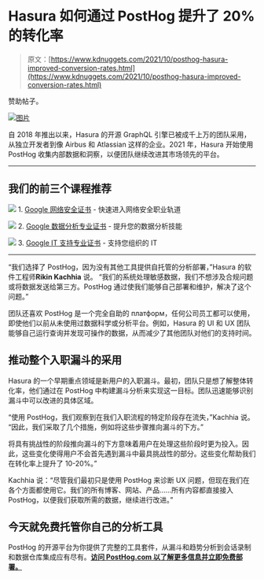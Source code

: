 # Hasura 如何通过 PostHog 提升了 20% 的转化率

> 原文：[https://www.kdnuggets.com/2021/10/posthog-hasura-improved-conversion-rates.html](https://www.kdnuggets.com/2021/10/posthog-hasura-improved-conversion-rates.html)

赞助帖子。

[![图片](../Images/9c2558e29c96dad468b8a5b4023cea0f.png)](https://posthog.com/?utm_source=kdnuggets&utm_medium=sponsored-blog&utm_campaign=13-oct-2021)

自 2018 年推出以来，Hasura 的开源 GraphQL 引擎已被成千上万的团队采用，从独立开发者到像 Airbus 和 Atlassian 这样的企业。2021 年，Hasura 开始使用 PostHog 收集内部数据和洞察，以便团队继续改进其市场领先的平台。

* * *

## 我们的前三个课程推荐

![](../Images/0244c01ba9267c002ef39d4907e0b8fb.png) 1\. [Google 网络安全证书](https://www.kdnuggets.com/google-cybersecurity) - 快速进入网络安全职业轨道

![](../Images/e225c49c3c91745821c8c0368bf04711.png) 2\. [Google 数据分析专业证书](https://www.kdnuggets.com/google-data-analytics) - 提升您的数据分析技能

![](../Images/0244c01ba9267c002ef39d4907e0b8fb.png) 3\. [Google IT 支持专业证书](https://www.kdnuggets.com/google-itsupport) - 支持您组织的 IT

* * *

“我们选择了 PostHog，因为没有其他工具提供自托管的分析部署，”Hasura 的软件工程师**Rikin Kachhia** 说。 “我们的系统处理敏感数据，我们不想涉及合规问题或将数据发送给第三方。PostHog 通过使我们能够自己部署和维护，解决了这个问题。”

团队还喜欢 PostHog 是一个完全自助的 платформ，任何公司员工都可以使用，即使他们以前从未使用过数据科学或分析平台。例如，Hasura 的 UI 和 UX 团队能够自己运行查询并发现可操作的数据，从而减少了其他团队对他们的支持时间。

## 推动整个入职漏斗的采用

Hasura 的一个早期重点领域是新用户的入职漏斗。最初，团队只是想了解整体转化率，他们通过在 PostHog 中构建漏斗分析来实现这一目标。团队迅速能够识别漏斗中可以改进的具体区域。

“使用 PostHog，我们观察到在我们入职流程的特定阶段存在流失，”Kachhia 说。 “因此，我们采取了几个措施，例如将这些步骤推向漏斗的下方。”

将具有挑战性的阶段推向漏斗的下方意味着用户在处理这些阶段时更为投入。因此，这些变化使得用户不会首先遇到漏斗中最具挑战性的部分。这些变化帮助我们在转化率上提升了 10-20%。”

Kachhia 说：“尽管我们最初只是使用 PostHog 来诊断 UX 问题，但现在我们在各个方面都使用它。我们的所有博客、网站、产品……所有内容都直接接入 PostHog，以便我们获取所需的数据，继续进行改进。”

## 今天就免费托管你自己的分析工具

PostHog 的开源平台为你提供了完整的工具套件，从漏斗和趋势分析到会话录制和数据仓库集成应有尽有。[**访问 PostHog.com 以了解更多信息并立即免费部署。**](https://posthog.com/?utm_source=kdnuggets&utm_medium=sponsored-blog&utm_campaign=13-oct-2021)
